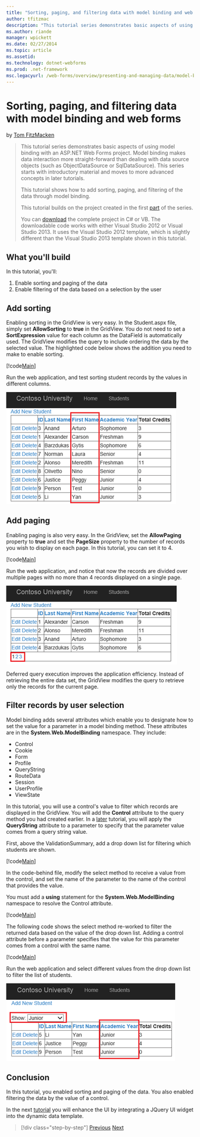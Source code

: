 ```yaml
---
title: "Sorting, paging, and filtering data with model binding and web forms | Microsoft Docs"
author: tfitzmac
description: "This tutorial series demonstrates basic aspects of using model binding with an ASP.NET Web Forms project. Model binding makes data interaction more straight-..."
ms.author: riande
manager: wpickett
ms.date: 02/27/2014
ms.topic: article
ms.assetid: 
ms.technology: dotnet-webforms
ms.prod: .net-framework
msc.legacyurl: /web-forms/overview/presenting-and-managing-data/model-binding/sorting-paging-and-filtering-data
---
```

Sorting, paging, and filtering data with model binding and web forms
====================
by [Tom FitzMacken](https://github.com/tfitzmac)

> This tutorial series demonstrates basic aspects of using model binding with an ASP.NET Web Forms project. Model binding makes data interaction more straight-forward than dealing with data source objects (such as ObjectDataSource or SqlDataSource). This series starts with introductory material and moves to more advanced concepts in later tutorials.
> 
> This tutorial shows how to add sorting, paging, and filtering of the data through model binding.
> 
> This tutorial builds on the project created in the first [part](retrieving-data.md) of the series.
> 
> You can [download](https://go.microsoft.com/fwlink/?LinkId=286116) the complete project in C# or VB. The downloadable code works with either Visual Studio 2012 or Visual Studio 2013. It uses the Visual Studio 2012 template, which is slightly different than the Visual Studio 2013 template shown in this tutorial.


## What you'll build

In this tutorial, you'll:

1. Enable sorting and paging of the data
2. Enable filtering of the data based on a selection by the user

## Add sorting

Enabling sorting in the GridView is very easy. In the Student.aspx file, simply set **AllowSorting** to **true** in the GridView. You do not need to set a **SortExpression** value for each column as the DataField is automatically used. The GridView modifies the query to include ordering the data by the selected value. The highlighted code below shows the addition you need to make to enable sorting.

[!code[Main](sorting-paging-and-filtering-data/samples/sample1.xml?highlight=5)]

Run the web application, and test sorting student records by the values in different columns.

![sort students](sorting-paging-and-filtering-data/_static/image2.png)

## Add paging

Enabling paging is also very easy. In the GridView, set the **AllowPaging** property to **true** and set the **PageSize** property to the number of records you wish to display on each page. In this tutorial, you can set it to 4.

[!code[Main](sorting-paging-and-filtering-data/samples/sample2.xml?highlight=5)]

Run the web application, and notice that now the records are divided over multiple pages with no more than 4 records displayed on a single page.

![add paging](sorting-paging-and-filtering-data/_static/image4.png)

Deferred query execution improves the application efficiency. Instead of retrieving the entire data set, the GridView modifies the query to retrieve only the records for the current page.

## Filter records by user selection

Model binding adds several attributes which enable you to designate how to set the value for a parameter in a model binding method. These attributes are in the **System.Web.ModelBinding** namespace. They include:

- Control
- Cookie
- Form
- Profile
- QueryString
- RouteData
- Session
- UserProfile
- ViewState

In this tutorial, you will use a control's value to filter which records are displayed in the GridView. You will add the **Control** attribute to the query method you had created earlier. In a [later](using-query-string-values-to-retrieve-data.md) tutorial, you will apply the **QueryString** attribute to a parameter to specify that the parameter value comes from a query string value.

First, above the ValidationSummary, add a drop down list for filtering which students are shown.

[!code[Main](sorting-paging-and-filtering-data/samples/sample3.xml?highlight=3-11)]

In the code-behind file, modify the select method to receive a value from the control, and set the name of the parameter to the name of the control that provides the value.

You must add a **using** statement for the **System.Web.ModelBinding** namespace to resolve the Control attribute.

[!code[Main](sorting-paging-and-filtering-data/samples/sample4.xml)]

The following code shows the select method re-worked to filter the returned data based on the value of the drop down list. Adding a control attribute before a parameter specifies that the value for this parameter comes from a control with the same name.

[!code[Main](sorting-paging-and-filtering-data/samples/sample5.xml)]

Run the web application and select different values from the drop down list to filter the list of students.

![filter students](sorting-paging-and-filtering-data/_static/image6.png)

## Conclusion

In this tutorial, you enabled sorting and paging of the data. You also enabled filtering the data by the value of a control.

In the next [tutorial](integrating-jquery-ui.md) you will enhance the UI by integrating a JQuery UI widget into the dynamic data template.

>[!div class="step-by-step"]
[Previous](updating-deleting-and-creating-data.md)
[Next](integrating-jquery-ui.md)